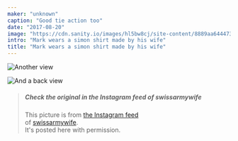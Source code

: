 ```yaml
---
maker: "unknown"
caption: "Good tie action too"
date: "2017-08-20"
image: "https://cdn.sanity.io/images/hl5bw8cj/site-content/8889aa644473d0615584ea0b69a570f95c69c1f9-1080x1080.jpg"
intro: "Mark wears a simon shirt made by his wife"
title: "Mark wears a simon shirt made by his wife"
---
```


![Another view](https://posts.freesewing.org/uploads/mark_wears_simon_2_a4950a3229.jpg "Another view")

![And a back view](https://posts.freesewing.org/uploads/mark_wears_simon_3_9f40007ab0.jpg "And a back view")

> ##### Check the original in the Instagram feed of swissarmywife
> 
> This picture is from [the Instagram feed](https://www.instagram.com/p/BYAX07OFEPL/)  
> of [swissarmywife](https://mnel2.wordpress.com/).  
> It's posted here with permission.
